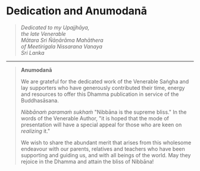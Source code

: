 # Dedication and Anumodanā

<div class="dedication-text">

> *Dedicated to my Upajjhāya,* \
> *the late Venerable* \
> *Mātara Sri Ñāṇārāma Mahāthera* \
> *of Meetirigala Nissarana Vanaya* \
> *Sri Lanka*

</div>

-----

<div class="anumodana-text">

> **Anumodanā**
>
> We are grateful for the dedicated work of the Venerable Saṅgha and lay supporters who have generously contributed their time, energy and resources to offer this Dhamma publication in service of the Buddhasāsana.
> 
> *Nibbānaṁ paramaṁ sukhaṁ* "Nibbāna is the supreme bliss." In the words of the Venerable Author, "it is hoped that the mode of presentation will have a special appeal for those who are keen on *realizing* it."
> 
> We wish to share the abundant merit that arises from this wholesome endeavour with our parents, relatives and teachers who have been supporting and guiding us, and with all beings of the world. May they rejoice in the Dhamma and attain the bliss of Nibbāna!

</div>
